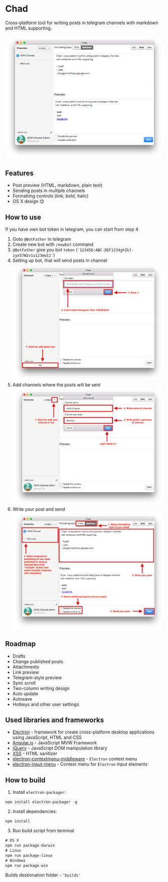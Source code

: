# Chad

Cross-platform tool for writing posts in telegram channels with markdown and HTML supporting.

![Main window](images/main.png)


## Features
- Post preview (HTML, markdown, plain text)
- Sending posts in multiple channels
- Formatting controls (link, bold, italic)
- OS X design 😊

## How to use
If you have own bot token in telegram, you can start from step 4

1. Goto `@BotFather` in telegram
2. Create new bot with `/newbot` command
3. `@BotFather` give you bot `token` (`'123456:ABC-DEF1234ghIkl-zyx57W2v1u123ew11'`)
4. Setting up bot, that will send posts in channel ![Setup bot](images/step4.png)
5. Add channels where the posts will be sent ![Add channel](images/step5.png)
6. Write your post and send ![Write and send post](images/step6.png)

## Roadmap
- Drafts
- Change published posts
- Attachments
- Link preview
- Telegram-style preview
- Sync scroll
- Two-column writing design
- Auto update
- Autosave
- Hotkeys and other user settings

## Used libraries and frameworks
- [Electron](http://electron.atom.io/) - framework for create cross-platform desktop applications using JavaScript, HTML and CSS
- [Angular.js](https://angularjs.org) - JavaScript MVW Framework
- [jQuery](https://jquery.com/) - JavaScript DOM manipulation library
- [XSS](https://www.npmjs.com/package/xss) - HTML sanitizer
- [electron-contextmenu-middleware](https://github.com/parro-it/electron-contextmenu-middleware) - `Electron` context menu
- [electron-input-menu](https://www.npmjs.com/package/electron-input-menu) - Context menu for `Electron` input elements

## How to build
1. Install `electron-packager`:
```
npm install electron-packager -g
```
2. Install dependencies:
```
npm install
```
3. Run build script from terminal
```
# OS X
npm run package-darwin
# Linux
npm run package-linux
# Windows
npm run package-win
```
Builds destionation folder - `'builds'`
